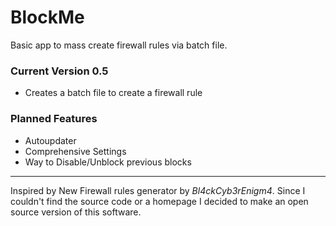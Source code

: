 # BlockMe
Basic app to mass create firewall rules via batch file.

### Current Version 0.5
 + Creates a batch file to create a firewall rule

### Planned Features
+ Autoupdater
+ Comprehensive Settings
+ Way to Disable/Unblock previous blocks

- - - 
Inspired by New Firewall rules generator by <i>Bl4ckCyb3rEnigm4</i>. Since I couldn't find the source code or a homepage I decided to make an open source version of this software.